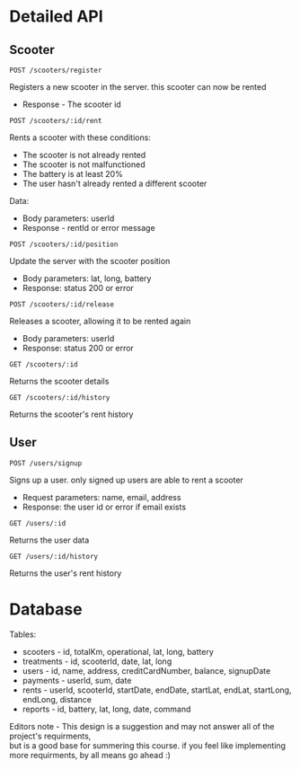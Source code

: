 # Detailed API

## Scooter
```http
POST /scooters/register
```
Registers a new scooter in the server. this scooter can now be rented
* Response - The scooter id

```http
POST /scooters/:id/rent
```
Rents a scooter with these conditions:
* The scooter is not already rented
* The scooter is not malfunctioned
* The battery is at least 20%
* The user hasn't already rented a different scooter

Data:  
* Body parameters: userId
* Response - rentId or error message

```http
POST /scooters/:id/position
```
Update the server with the scooter position

* Body parameters: lat, long, battery
* Response: status 200 or error

```http
POST /scooters/:id/release
```
Releases a scooter, allowing it to be rented again

* Body parameters: userId
* Response: status 200 or error

```http
GET /scooters/:id
```
Returns the scooter details

```http
GET /scooters/:id/history
```
Returns the scooter's rent history

## User

```http
POST /users/signup
```
Signs up a user. only signed up users are able to rent a scooter

* Request parameters: name, email, address
* Response: the user id or error if email exists

```http
GET /users/:id
```
Returns the user data 

```http
GET /users/:id/history
```
Returns the user's rent history

# Database

Tables:
* scooters - id, totalKm, operational, lat, long, battery
* treatments - id, scooterId, date, lat, long
* users - id, name, address, creditCardNumber, balance, signupDate
* payments - userId, sum, date
* rents - userId, scooterId, startDate, endDate, startLat, endLat, startLong, endLong, distance
* reports - id, battery, lat, long, date, command

Editors note - This design is a suggestion and may not answer all of the project's requirments, \
 but is a good base for summering this course. if you feel like implementing more requirments, by all means go ahead :)
